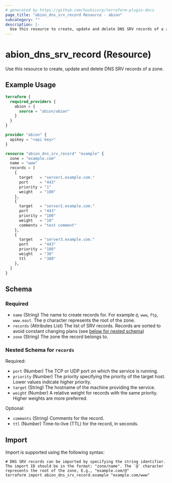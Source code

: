 ```yaml
---
# generated by https://github.com/hashicorp/terraform-plugin-docs
page_title: "abion_dns_srv_record Resource - abion"
subcategory: ""
description: |-
  Use this resource to create, update and delete DNS SRV records of a zone.
---
```


# abion_dns_srv_record (Resource)

Use this resource to create, update and delete DNS SRV records of a zone.

## Example Usage

```terraform
terraform {
  required_providers {
    abion = {
      source = "abion/abion"
    }
  }
}

provider "abion" {
  apikey = "<api key>"
}

resource "abion_dns_srv_record" "example" {
  zone = "example.com"
  name = "www"
  records = [
    {
      target   = "server1.example.com."
      port     = "443"
      priority = "1"
      weight   = "100"
    },
    {
      target   = "server2.example.com."
      port     = "443"
      priority = "100"
      weight   = "10"
      comments = "test comment"
    },
    {
      target   = "server3.example.com."
      port     = "443"
      priority = "100"
      weight   = "30"
      ttl      = "300"
    },
  ]
}
```

<!-- schema generated by tfplugindocs -->
## Schema

### Required

- `name` (String) The name to create records for. For example `@`, `www`, `ftp`, `www.east`. The `@` character represents the root of the zone.
- `records` (Attributes List) The list of SRV records. Records are sorted to avoid constant changing plans (see [below for nested schema](#nestedatt--records))
- `zone` (String) The zone the record belongs to.

<a id="nestedatt--records"></a>
### Nested Schema for `records`

Required:

- `port` (Number) The TCP or UDP port on which the service is running.
- `priority` (Number) The priority specifying the priority of the target host. Lower values indicate higher priority.
- `target` (String) The hostname of the machine providing the service.
- `weight` (Number) A relative weight for records with the same priority. Higher weights are more preferred.

Optional:

- `comments` (String) Comments for the record.
- `ttl` (Number) Time-to-live (TTL) for the record, in seconds.

## Import

Import is supported using the following syntax:

```shell
# DNS SRV records can be imported by specifying the string identifier. The import ID should be in the format: "zone/name". The `@` character represents the root of the zone, E.g., "example.com/@"
terraform import abion_dns_srv_record.example "example.com/www"
```
